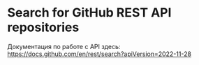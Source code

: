 # Search for GitHub REST API repositories

Документация по работе с API здесь:
https://docs.github.com/en/rest/search?apiVersion=2022-11-28